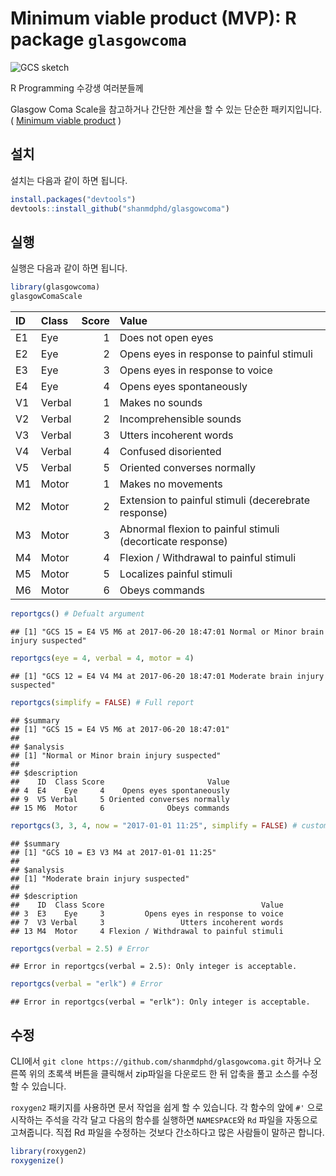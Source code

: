 
Minimum viable product (MVP): R package `glasgowcoma`
=====================================================

![GCS sketch](http://sketchymedicine.com/wp-content/uploads/2012/09/GCS.jpg)

R Programming 수강생 여러분들께

Glasgow Coma Scale을 참고하거나 간단한 계산을 할 수 있는 단순한 패키지입니다. ( [Minimum viable product](https://en.wikipedia.org/wiki/Minimum_viable_product) )

설치
----

설치는 다음과 같이 하면 됩니다.

``` r
install.packages("devtools")
devtools::install_github("shanmdphd/glasgowcoma")
```

실행
----

실행은 다음과 같이 하면 됩니다.

``` r
library(glasgowcoma)
glasgowComaScale
```

| ID  | Class  |  Score| Value                                                      |
|:----|:-------|------:|:-----------------------------------------------------------|
| E1  | Eye    |      1| Does not open eyes                                         |
| E2  | Eye    |      2| Opens eyes in response to painful stimuli                  |
| E3  | Eye    |      3| Opens eyes in response to voice                            |
| E4  | Eye    |      4| Opens eyes spontaneously                                   |
| V1  | Verbal |      1| Makes no sounds                                            |
| V2  | Verbal |      2| Incomprehensible sounds                                    |
| V3  | Verbal |      3| Utters incoherent words                                    |
| V4  | Verbal |      4| Confused disoriented                                       |
| V5  | Verbal |      5| Oriented converses normally                                |
| M1  | Motor  |      1| Makes no movements                                         |
| M2  | Motor  |      2| Extension to painful stimuli (decerebrate response)        |
| M3  | Motor  |      3| Abnormal flexion to painful stimuli (decorticate response) |
| M4  | Motor  |      4| Flexion / Withdrawal to painful stimuli                    |
| M5  | Motor  |      5| Localizes painful stimuli                                  |
| M6  | Motor  |      6| Obeys commands                                             |

``` r
reportgcs() # Defualt argument
```

    ## [1] "GCS 15 = E4 V5 M6 at 2017-06-20 18:47:01 Normal or Minor brain injury suspected"

``` r
reportgcs(eye = 4, verbal = 4, motor = 4)
```

    ## [1] "GCS 12 = E4 V4 M4 at 2017-06-20 18:47:01 Moderate brain injury suspected"

``` r
reportgcs(simplify = FALSE) # Full report
```

    ## $summary
    ## [1] "GCS 15 = E4 V5 M6 at 2017-06-20 18:47:01"
    ## 
    ## $analysis
    ## [1] "Normal or Minor brain injury suspected"
    ## 
    ## $description
    ##    ID  Class Score                       Value
    ## 4  E4    Eye     4    Opens eyes spontaneously
    ## 9  V5 Verbal     5 Oriented converses normally
    ## 15 M6  Motor     6              Obeys commands

``` r
reportgcs(3, 3, 4, now = "2017-01-01 11:25", simplify = FALSE) # custom time
```

    ## $summary
    ## [1] "GCS 10 = E3 V3 M4 at 2017-01-01 11:25"
    ## 
    ## $analysis
    ## [1] "Moderate brain injury suspected"
    ## 
    ## $description
    ##    ID  Class Score                                   Value
    ## 3  E3    Eye     3         Opens eyes in response to voice
    ## 7  V3 Verbal     3                 Utters incoherent words
    ## 13 M4  Motor     4 Flexion / Withdrawal to painful stimuli

``` r
reportgcs(verbal = 2.5) # Error
```

    ## Error in reportgcs(verbal = 2.5): Only integer is acceptable.

``` r
reportgcs(verbal = "erlk") # Error
```

    ## Error in reportgcs(verbal = "erlk"): Only integer is acceptable.

수정
----

CLI에서 `git clone https://github.com/shanmdphd/glasgowcoma.git` 하거나 오른쪽 위의 초록색 버튼을 클릭해서 zip파일을 다운로드 한 뒤 압축을 풀고 소스를 수정 할 수 있습니다.

`roxygen2` 패키지를 사용하면 문서 작업을 쉽게 할 수 있습니다. 각 함수의 앞에 `#'` 으로 시작하는 주석을 각각 달고 다음의 함수를 실행하면 `NAMESPACE`와 `Rd` 파일을 자동으로 고쳐줍니다. 직접 Rd 파일을 수정하는 것보다 간소하다고 많은 사람들이 말하곤 합니다.

``` r
library(roxygen2)
roxygenize()
```
